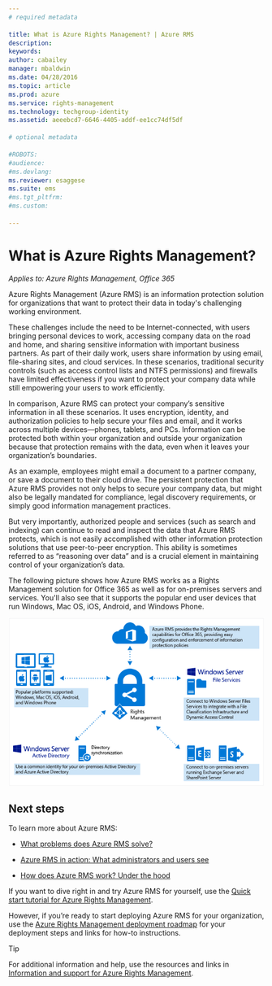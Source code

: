 ```yaml
---
# required metadata

title: What is Azure Rights Management? | Azure RMS
description:
keywords:
author: cabailey
manager: mbaldwin
ms.date: 04/28/2016
ms.topic: article
ms.prod: azure
ms.service: rights-management
ms.technology: techgroup-identity
ms.assetid: aeeebcd7-6646-4405-addf-ee1cc74df5df

# optional metadata

#ROBOTS:
#audience:
#ms.devlang:
ms.reviewer: esaggese
ms.suite: ems
#ms.tgt_pltfrm:
#ms.custom:

---
```


# What is Azure Rights Management?

*Applies to: Azure Rights Management, Office 365*


Azure Rights Management (Azure RMS) is an information protection solution for organizations that want to protect their data in today's challenging working environment.

These challenges include the need to be Internet-connected, with users bringing personal devices to work, accessing company data on the road and home, and sharing sensitive information with important business partners. As part of their daily work, users share information by using email, file-sharing sites, and cloud services. In these scenarios, traditional security controls (such as access control lists and NTFS permissions) and firewalls have limited effectiveness if you want to protect your company data while still empowering your users to work efficiently.

In comparison, Azure RMS can protect your company’s sensitive information in all these scenarios. It uses encryption, identity, and authorization policies to help secure your files and email, and it works across multiple devices—phones, tablets, and PCs. Information can be protected both within your organization and outside your organization because that protection remains with the data, even when it leaves your organization’s boundaries.

As an example, employees might email a document to a partner company, or save a document to their cloud drive. The persistent protection that Azure RMS provides not only helps to secure your company data, but might also be legally mandated for compliance, legal discovery requirements, or simply good information management practices.

But very importantly, authorized people and services (such as search and indexing) can continue to read and inspect the data that Azure RMS protects, which is not easily accomplished with other information protection solutions that use peer-to-peer encryption. This ability is sometimes referred to as “reasoning over data” and is a crucial element in maintaining control of your organization’s data.

The following picture shows how Azure RMS works as a Rights Management solution for Office 365 as well as for on-premises servers and services. You'll also see that it supports the popular end user devices that run Windows, Mac OS, iOS, Android, and Windows Phone.

![How Azure RMS works](../media/AzRMS_elements.png)

## Next steps

To learn more about Azure RMS:

-   [What problems does Azure RMS solve?](azure-rms-problems-it-solves.md)

-   [Azure RMS in action: What administrators and users see](what-admins-users-see.md)

-   [How does Azure RMS work? Under the hood](how-does-it-work.md)



If you want to dive right in and try Azure RMS for yourself, use the [Quick start tutorial for Azure Rights Management](../get-started/quick-start-tutorial.md).

However, if you’re ready to start deploying Azure RMS for your organization, use the [Azure Rights Management deployment roadmap](../plan-design/deployment-roadmap.md) for your deployment steps and links for how-to instructions.

> [!TIP]
> For additional information and help, use the resources and links in [Information and support for Azure Rights Management](../get-started/information-support.md).

